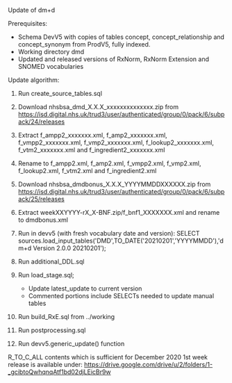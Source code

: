 Update of dm+d

Prerequisites:
- Schema DevV5 with copies of tables concept, concept_relationship and concept_synonym from ProdV5, fully indexed.
- Working directory dmd
- Updated and released versions of RxNorm, RxNorm Extension and SNOMED vocabularies

Update algorithm:

1. Run create_source_tables.sql
2. Download nhsbsa_dmd_X.X.X_xxxxxxxxxxxxxx.zip from https://isd.digital.nhs.uk/trud3/user/authenticated/group/0/pack/6/subpack/24/releases
3. Extract f_ampp2_xxxxxxx.xml, f_amp2_xxxxxxx.xml, f_vmpp2_xxxxxxx.xml, f_vmp2_xxxxxxx.xml, f_lookup2_xxxxxxx.xml, f_vtm2_xxxxxxx.xml and f_ingredient2_xxxxxxx.xml
4. Rename to f_ampp2.xml, f_amp2.xml, f_vmpp2.xml, f_vmp2.xml, f_lookup2.xml, f_vtm2.xml and f_ingredient2.xml
5. Download nhsbsa_dmdbonus_X.X.X_YYYYMMDDXXXXXX.zip from https://isd.digital.nhs.uk/trud3/user/authenticated/group/0/pack/6/subpack/25/releases
6. Extract weekXXYYYY-rX_X-BNF.zip/f_bnf1_XXXXXXX.xml and rename to dmdbonus.xml
7. Run in devv5 (with fresh vocabulary date and version): SELECT sources.load_input_tables('DMD',TO_DATE('20210201','YYYYMMDD'),'dm+d Version 2.0.0 20210201');

8. Run additional_DDL.sql
9. Run load_stage.sql;
    - Update latest_update to current version
    - Commented portions include SELECTs needed to update manual tables
10. Run build_RxE.sql from ../working
11. Run postprocessing.sql
12. Run devv5.generic_update() function

R_TO_C_ALL contents which is sufficient for December 2020 1st week release is available under:
https://drive.google.com/drive/u/2/folders/1-_gcibtoQwhqnqAtf1bd02djLEicBr9w